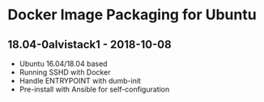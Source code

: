 # Docker Image Packaging for Ubuntu

## 18.04-0alvistack1 - 2018-10-08

  - Ubuntu 16.04/18.04 based
  - Running SSHD with Docker
  - Handle ENTRYPOINT with dumb-init
  - Pre-install with Ansible for self-configuration
